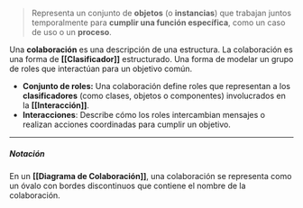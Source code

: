 > Representa un conjunto de **objetos** (o **instancias**) que trabajan juntos temporalmente para **cumplir una función específica**, como un caso de uso o un **proceso**.

Una **colaboración** es una descripción de una estructura. La colaboración es una forma de **[[Clasificador]]** estructurado. Una forma de modelar un grupo de roles que interactúan para un objetivo común.
- **Conjunto de roles:** Una colaboración define roles que representan a los **clasificadores** (como clases, objetos o componentes) involucrados en la **[[Interacción]]**.
- **Interacciones**: Describe cómo los roles intercambian mensajes o realizan acciones coordinadas para cumplir un objetivo.
****
##### **Notación**
En un **[[Diagrama de Colaboración]]**, una colaboración se representa como un óvalo con bordes discontinuos que contiene el nombre de la colaboración.
